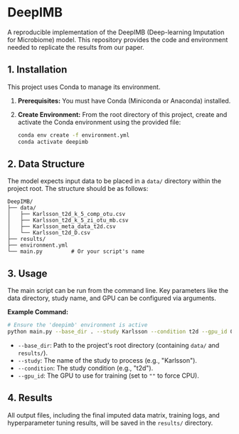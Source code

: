 # DeepIMB

A reproducible implementation of the DeepIMB (Deep-learning Imputation for Microbiome) model. This repository provides the code and environment needed to replicate the results from our paper.

## 1. Installation

This project uses Conda to manage its environment.

1.  **Prerequisites:** You must have Conda (Miniconda or Anaconda) installed.
2.  **Create Environment:** From the root directory of this project, create and activate the Conda environment using the provided file:

    ```bash
    conda env create -f environment.yml
    conda activate deepimb
    ```

## 2. Data Structure

The model expects input data to be placed in a `data/` directory within the project root. The structure should be as follows:

```
DeepIMB/
├── data/
│   ├── Karlsson_t2d_k_5_comp_otu.csv
│   ├── Karlsson_t2d_k_5_zi_otu_mb.csv
│   ├── Karlsson_meta_data_t2d.csv
│   └── Karlsson_t2d_D.csv
├── results/
├── environment.yml
└── main.py         # Or your script's name
```

## 3. Usage

The main script can be run from the command line. Key parameters like the data directory, study name, and GPU can be configured via arguments.

**Example Command:**

```bash
# Ensure the 'deepimb' environment is active
python main.py --base_dir . --study Karlsson --condition t2d --gpu_id 0
```
-   `--base_dir`: Path to the project's root directory (containing `data/` and `results/`).
-   `--study`: The name of the study to process (e.g., "Karlsson").
-   `--condition`: The study condition (e.g., "t2d").
-   `--gpu_id`: The GPU to use for training (set to `""` to force CPU).

## 4. Results

All output files, including the final imputed data matrix, training logs, and hyperparameter tuning results, will be saved in the `results/` directory.